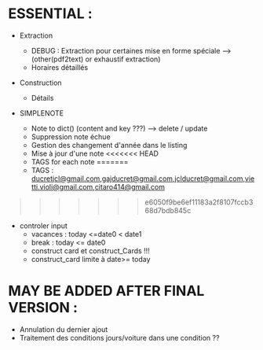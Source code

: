 # ESSENTIAL :

- Extraction
  - DEBUG : Extraction pour certaines mise en forme spéciale -->  (other(pdf2text) or exhaustif extraction)
  - Horaires détaillés

- Construction
  - Détails

- SIMPLENOTE
  - Note to dict() (content and key ???) --> delete / update
  - Suppression note échue
  - Gestion des changement d'année dans le listing
  - Mise à jour d'une note
<<<<<<< HEAD
  - TAGS for each note
=======
  - TAGS : ducretjcl@gmail.com,gajducret@gmail.com,jclducret@gmail.com,vietti.violi@gmail.com,citaro414@gmail.com
>>>>>>> e6050f9be6ef11183a2f8107fccb368d7bdb845c


- controler input
   - vacances : today <=date0 < date1
   - break : today <= date0
   - construct card et construct_Cards  !!!
   - construct_card limite à date>= today

# MAY BE ADDED AFTER FINAL VERSION :
- Annulation du dernier ajout
- Traitement des conditions jours/voiture dans une condition ??
